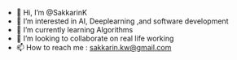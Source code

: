 - 👋 Hi, I’m @SakkarinK
- 👀 I’m interested in AI, Deeplearning ,and software development
- 🌱 I’m currently learning Algorithms
- 💞️ I’m looking to collaborate on real life working
- 📫 How to reach me : sakkarin.kw@gmail.com

<!---
SakkarinK/SakkarinK is a ✨ special ✨ repository because its `README.md` (this file) appears on your GitHub profile.
You can click the Preview link to take a look at your changes.
--->
